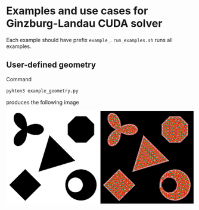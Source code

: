 # Examples and use cases for Ginzburg-Landau CUDA solver

Each example should have prefix `example_`. `run_examples.sh` runs all examples.

## User-defined geometry

Command 
```bash
pyhton3 example_geometry.py
```
produces the following image

![User-defined geometry](images/geometry.png)

